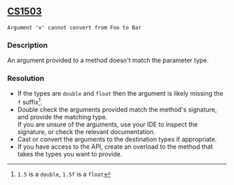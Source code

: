 ## [CS1503](https://docs.microsoft.com/en-us/dotnet/csharp/misc/cs1503)

```
Argument 'x' cannot convert from Foo to Bar
```

### Description
An argument provided to a method doesn't match the parameter type.  

### Resolution
- If the types are `double` and `float` then the argument is likely missing the `f` suffix[^1].
- Double check the arguments provided match the method's signature, and provide the matching type.  
If you are unsure of the arguments, use your IDE to inspect the signature, or check the relevant documentation.
- Cast or convert the arguments to the destination types if appropriate.
- If you have access to the API, create an overload to the method that takes the types you want to provide.

[^1]: `1.5` is a `double`, `1.5f` is a `float`